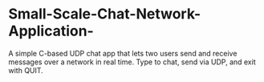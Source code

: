 # Small-Scale-Chat-Network-Application-
A simple C-based UDP chat app that lets two users send and receive messages over a network in real time. Type to chat, send via UDP, and exit with QUIT.

